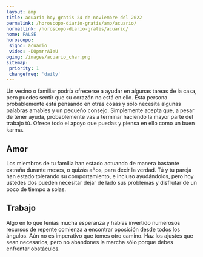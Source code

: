 ```yaml
---
layout: amp
title: acuario hoy gratis 24 de noviembre del 2022 
permalink: /horoscopo-diario-gratis/amp/acuario/
normallink: /horoscopo-diario-gratis/acuario/
home: FALSE
horoscopo:
 signo: acuario
 video: -DQpmrrAIeU
ogimg: /images/acuario_char.png
sitemap:
 priority: 1
 changefreq: 'daily'
---
```



Un vecino o familiar podría ofrecerse a ayudar en algunas tareas de la casa, pero puedes sentir que su corazón no está en ello. Esta persona probablemente está pensando en otras cosas y sólo necesita algunas palabras amables y un pequeño consejo. Simplemente acepta que, a pesar de tener ayuda, probablemente vas a terminar haciendo la mayor parte del trabajo tú. Ofrece todo el apoyo que puedas y piensa en ello como un buen karma.

## Amor

Los miembros de tu familia han estado actuando de manera bastante extraña durante meses, o quizás años, para decir la verdad. Tú y tu pareja han estado tolerando su comportamiento, e incluso ayudándolos, pero hoy ustedes dos pueden necesitar dejar de lado sus problemas y disfrutar de un poco de tiempo a solas.

## Trabajo

Algo en lo que tenías mucha esperanza y habías invertido numerosos recursos de repente comienza a encontrar oposición desde todos los ángulos. Aún no es imperativo que tomes otro camino. Haz los ajustes que sean necesarios, pero no abandones la marcha sólo porque debes enfrentar obstáculos.